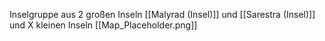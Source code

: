 Inselgruppe aus 2 großen Inseln [[Malyrad (Insel)]] und [[Sarestra (Insel)]] und X kleinen Inseln
[[Map_Placeholder.png]]
